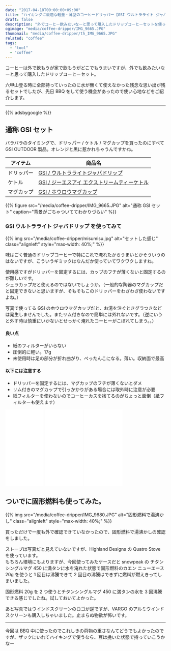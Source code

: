 ```yaml
---
date: "2017-04-18T00:00:00+09:00"
title: "ハイキングに最適な軽量・薄型のコーヒードリッパー【GSI ウルトラライト ジャバドリップ】"
draft: false
description: "外でコーヒー飲みたいなーと思って購入したドリップコーヒーセットを使ってみました。"
ogimage: "media/coffee-dripper/IMG_9665.JPG"
thumbnail: "media/coffee-dripper/th_IMG_9665.JPG"
related: "coffee"
tags:
  - "tool"
  - "coffee"
---
```


<!--more-->

コーヒーは外で飲もうが家で飲もうがどこでもうまいですが、外でも飲みたいなーと思って購入したドリップコーヒーセット。

六甲山登る時に全部持っていったのに水が無くて使えなかった残念な思い出が残るセットでしたが、先日 BBQ をして使う機会があったので使い心地などをご紹介します。

---

{{% adsbygoogle %}}

## 通称 GSI セット

バラバラのタイミングで、ドリッパー / ケトル / マグカップを買ったのにすべて GSI OUTDOOR 製品。オレンジと黒に惹かれちゃうんですかね。

| アイテム | 商品名 |
| ------ | ------ |
| ドリッパー | [GSI / ウルトラライトジャバドリップ](http://amzn.to/2oLVJCi) |
| ケトル | [GSI / ジーエスアイ エクストリームティーケトル](http://amzn.to/2olu6PE) |
| マグカップ | [GSI / ホウロウマグカップ](http://amzn.to/2olHrqQ) |

{{% figure src="/media/coffee-dripper/IMG_9665.JPG" alt="通称 GSI セット" caption="背景がごちゃついててわかりづらい" %}}

### GSI ウルトラライト ジャバドリップ を使ってみて

{{% img src="/media/coffee-dripper/misumisu.jpg" alt="セットした感じ" class="alignleft" style="max-width: 40%;" %}}

味はごく普通のドリップコーヒーで特にこれで淹れたからうまいとかそういうのはないですが、こういうギミックはなんだか使っていてワクワクしますね。

使用感ですがドリッパーを固定するには、カップのフチが薄くないと固定するのが難しいです。  
シェラカップだと使えるのではないでしょうか。（一般的な陶器のマグカップだと固定できないと思いますが、そもそもこのドリッパーをわざわざ使わないですよね。）

写真で使ってる GSI のホウロウマグカップだと、お湯を注ぐときグラつきなどは発生しませんでした。またリム付きなので簡単には外れないです。（逆にいうと外す時は慎重にいかないとせっかく淹れたコーヒーがこぼれてしまう。。）

#### 良い点

- 紙のフィルターがいらない
- 圧倒的に軽い。17g
- 未使用時は足の部分が折れ曲がり、ぺったんこになる。薄い。収納面で最高

#### 以下には注意する

- ドリッパーを固定するには、マグカップのフチが薄くないとダメ
- リム付きのマグカップで引っかかりがある場合には取外時に注意が必要
- 紙フィルターを使わないのでコーヒーカスを捨てるのがちょっと面倒（紙フィルターも使えます）

<iframe style="width:120px;height:240px;" marginwidth="0" marginheight="0" scrolling="no" frameborder="0" src="//rcm-fe.amazon-adsystem.com/e/cm?lt1=_blank&bc1=000000&IS2=1&bg1=FFFFFF&fc1=000000&lc1=0000FF&t=hiking-hiking-22&o=9&p=8&l=as4&m=amazon&f=ifr&ref=as_ss_li_til&asins=B003O1SWI4&linkId=f95465ffbaba5c5ec068af8c1b1e553e"></iframe>

<iframe style="width:120px;height:240px;" marginwidth="0" marginheight="0" scrolling="no" frameborder="0" src="//rcm-fe.amazon-adsystem.com/e/cm?lt1=_blank&bc1=000000&IS2=1&bg1=FFFFFF&fc1=000000&lc1=0000FF&t=hiking-hiking-22&o=9&p=8&l=as4&m=amazon&f=ifr&ref=as_ss_li_til&asins=B001HYG5WK&linkId=f0563eb1921a0a0b226e5110621c6557"></iframe>

<iframe style="width:120px;height:240px;" marginwidth="0" marginheight="0" scrolling="no" frameborder="0" src="//rcm-fe.amazon-adsystem.com/e/cm?lt1=_blank&bc1=000000&IS2=1&bg1=FFFFFF&fc1=000000&lc1=0000FF&t=hiking-hiking-22&o=9&p=8&l=as4&m=amazon&f=ifr&ref=as_ss_li_til&asins=B01HPU9ZTE&linkId=19cac0adc3deb18f75be085240edc812"></iframe>

## ついでに固形燃料も使ってみた。

{{% img src="/media/coffee-dripper/IMG_9680.JPG" alt="固形燃料で湯沸かし" class="alignleft" style="max-width: 40%;" %}}

買っただけで一度も外で確認できていなかったので、固形燃料で湯沸かしの確認をしました。

ストーブは写真だと見えていないですが、Highland Designs の Quatro Stove を使っています。  
もちろん環境にもよりますが、今回使ってみたケースだと snowpeak の チタンシングルマグ 450 に満タンに水を淹れた状態で固形燃料のカエン ニューエース 20g を使うと 1 回目は沸騰できて 2 回目の沸騰はできずに燃料が燃えきってしまいました。

固形燃料 20g を 2 つ使うとチタンシングルマグ 450 に満タンの水を 3 回沸騰できる感じでしたね。試しておいてよかった。

あと写真ではウインドスクリーンのロゴが逆ですが、VARGO のアルミウインドスクリーンも購入しちゃいました。止まらぬ物欲が怖いです。

---

今回は BBQ 中に使ったのでこれしきの荷物の重さなんてどうでもよかったのですが、ザックにいれてハイキングで使うなら、豆は挽いた状態で持っていこうかなー
